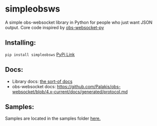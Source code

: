 # simpleobsws
A simple obs-websocket library in Python for people who just want JSON output. Core code inspired by [obs-websocket-py](https://github.com/Elektordi/obs-websocket-py)

## Installing:
`pip install simpleobsws` [PyPi Link](https://pypi.org/project/simpleobsws/)

## Docs:
- Library docs: [the sort-of docs](/usage.md)
- obs-websocket docs: https://github.com/Palakis/obs-websocket/blob/4.x-current/docs/generated/protocol.md

## Samples:
Samples are located in the samples folder [here.](/samples)
